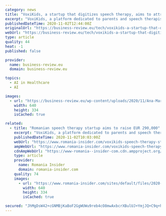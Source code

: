 ```yaml
---
category: news
title: "VoxiKids, a startup that digitizes speech therapy, aims to attract EUR 290,000 on SeedBlink"
excerpt: "VoxiKids, a platform dedicated to parents and speech therapists that aims to accelerate the recovery of children with speech and pronunciation"
publishedDateTime: 2020-11-02T12:44:00Z
originalUrl: "https://business-review.eu/tech/voxikids-a-startup-that-digitizes-speech-therapy-aims-to-attract-eur-290000-on-seedblink-214454"
webUrl: "https://business-review.eu/tech/voxikids-a-startup-that-digitizes-speech-therapy-aims-to-attract-eur-290000-on-seedblink-214454"
type: article
quality: 44
heat: -1
published: false

provider:
  name: business-review.eu
  domain: business-review.eu

topics:
  - AI in Healthcare
  - AI

images:
  - url: "https://business-review.eu/wp-content/uploads/2020/11/Ana-Maria-Onica-si-Cristian-Baita-VoxiKids.png"
    width: 640
    height: 334
    isCached: true

related:
  - title: "Romanian speech therapy startup aims to raise EUR 290,000"
    excerpt: "VoxiKids, a platform dedicated to parents and speech therapists that aims to accelerate the recovery of children with speech and pronunciation deficiencies, aims to raise EUR 290,000 in exchange for 10."
    publishedDateTime: 2020-11-02T10:03:00Z
    webUrl: "https://www.romania-insider.com/voxikids-speech-therapy-startup-financing-romania"
    ampWebUrl: "https://www.romania-insider.com/voxikids-speech-therapy-startup-financing-romania?amp"
    cdnAmpWebUrl: "https://www-romania--insider-com.cdn.ampproject.org/c/s/www.romania-insider.com/voxikids-speech-therapy-startup-financing-romania?amp"
    type: article
    provider:
      name: Romania Insider
      domain: romania-insider.com
    quality: 74
    images:
      - url: "https://www.romania-insider.com/sites/default/files/2020-11/ana_maria_onica_si_cristian_baita-_voxikids.png"
        width: 640
        height: 334
        isCached: true

secured: "JhMgDsW42+cGNMBjKaBoF2GgWUWu9reb4cO8mwAxbcrXBulUJ+YmjJQ+C9q+hxCbDdQfhgfs/QOpP8X6Aglxbekjch+6gaBEEgh2AGw9XIwUK+anemV0NvAlaClnmXJBsmaWBndZVCvFlutdPxZSU6Z/2EXJPKf6y8GCZT/71hQvlMPIF8EaciZ9BrszOHecSKfMrXjakine96xr5zbegproybjJs6cmK6tBjxSM13KMCckU9Tubqn6NIDJn9c6NOMSbL54s2Gn/ms71lwFHmn2SCvXJDSkVMEQiyvd0etb8vuQLuj7phS3dzr3GcJH+F3S6qjfQwNj8k7ShoiYZy7v9PzOEroUUmmOvTWNwsxo=;GOg/Mc5uedoWh/iL8PL9Rw=="
---
```


